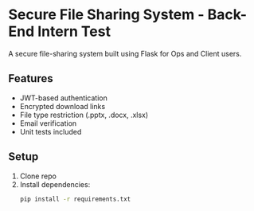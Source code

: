 # Secure File Sharing System - Back-End Intern Test

A secure file-sharing system built using Flask for Ops and Client users.

## Features
- JWT-based authentication
- Encrypted download links
- File type restriction (.pptx, .docx, .xlsx)
- Email verification
- Unit tests included

## Setup

1. Clone repo
2. Install dependencies:
   ```bash
   pip install -r requirements.txt
